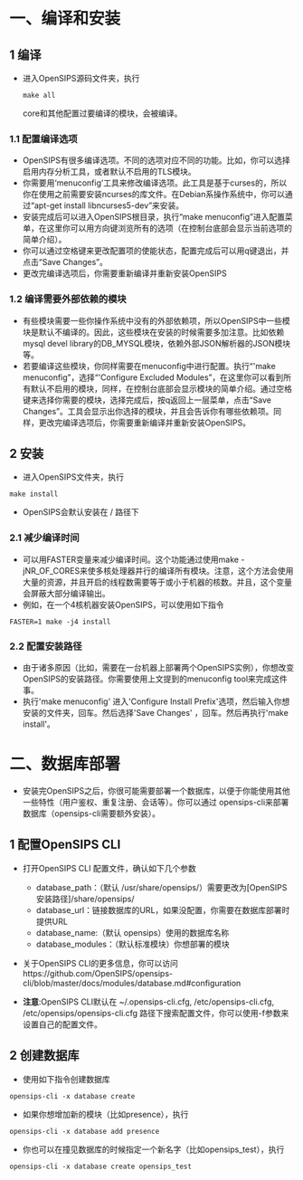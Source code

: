 # 一、编译和安装
## 1 编译
- 进入OpenSIPS源码文件夹，执行
  ```
  make all
  ```
  core和其他配置过要编译的模块，会被编译。

### 1.1 配置编译选项
- OpenSIPS有很多编译选项。不同的选项对应不同的功能。比如，你可以选择启用内存分析工具，或者默认不启用的TLS模块。
- 你需要用‘menuconfig’工具来修改编译选项。此工具是基于curses的，所以你在使用之前需要安装ncurses的库文件。在Debian系操作系统中，你可以通过“apt-get install libncurses5-dev”来安装。
- 安装完成后可以进入OpenSIPS根目录，执行“make menuconfig”进入配置菜单，在这里你可以用方向键浏览所有的选项（在控制台底部会显示当前选项的简单介绍）。
- 你可以通过空格键来更改配置项的使能状态，配置完成后可以用q键退出，并点击“Save Changes”。
- 更改完编译选项后，你需要重新编译并重新安装OpenSIPS
### 1.2 编译需要外部依赖的模块
- 有些模块需要一些你操作系统中没有的外部依赖项，所以OpenSIPS中一些模块是默认不编译的。因此，这些模块在安装的时候需要多加注意。比如依赖mysql devel library的DB_MYSQL模块，依赖外部JSON解析器的JSON模块等。
- 若要编译这些模块，你同样需要在menuconfig中进行配置。执行“'make menuconfig”，选择“'Configure Excluded Modules”，在这里你可以看到所有默认不启用的模块，同样，在控制台底部会显示模块的简单介绍。通过空格键来选择你需要的模块，选择完成后，按q返回上一层菜单，点击“Save Changes”。工具会显示出你选择的模块，并且会告诉你有哪些依赖项。同样，更改完编译选项后，你需要重新编译并重新安装OpenSIPS。

## 2 安装
- 进入OpenSIPS文件夹，执行
```
make install
```
- OpenSIPS会默认安装在 / 路径下

### 2.1 减少编译时间
- 可以用FASTER变量来减少编译时间。这个功能通过使用make -jNR_OF_CORES来使多核处理器并行的编译所有模块。注意，这个方法会使用大量的资源，并且开启的线程数需要等于或小于机器的核数。并且，这个变量会屏蔽大部分编译输出。
- 例如，在一个4核机器安装OpenSIPS，可以使用如下指令
```
FASTER=1 make -j4 install
```

### 2.2 配置安装路径
- 由于诸多原因（比如，需要在一台机器上部署两个OpenSIPS实例），你想改变OpenSIPS的安装路径。你需要使用上文提到的menuconfig tool来完成这件事。
- 执行'make menuconfig' 进入'Configure Install Prefix'选项，然后输入你想安装的文件夹，回车。然后选择'Save Changes' ，回车。然后再执行'make install'。

# 二、数据库部署
- 安装完OpenSIPS之后，你很可能需要部署一个数据库，以便于你能使用其他一些特性（用户鉴权、重复注册、会话等）。你可以通过 opensips-cli来部署数据库（opensips-cli需要额外安装）。
## 1 配置OpenSIPS CLI
- 打开OpenSIPS CLI 配置文件，确认如下几个参数
    - database_path：（默认 /usr/share/opensips/）需要更改为[OpenSIPS安装路径]/share/opensips/
    - database_url：链接数据库的URL，如果没配置，你需要在数据库部署时提供URL
    - database_name:（默认 opensips）使用的数据库名称
    - database_modules：（默认标准模块）你想部署的模块
- 关于OpenSIPS CLI的更多信息，你可以访问https://github.com/OpenSIPS/opensips-cli/blob/master/docs/modules/database.md#configuration

- **注意**:OpenSIPS CLI默认在 ~/.opensips-cli.cfg, /etc/opensips-cli.cfg, /etc/opensips/opensips-cli.cfg 路径下搜索配置文件，你可以使用-f参数来设置自己的配置文件。

## 2 创建数据库
- 使用如下指令创建数据库
```
opensips-cli -x database create
```
- 如果你想增加新的模块（比如presence），执行
```
opensips-cli -x database add presence
```
- 你也可以在撞见数据库的时候指定一个新名字（比如opensips_test），执行
```
opensips-cli -x database create opensips_test
```

